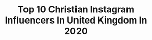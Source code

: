 ---
title: Top 10 Christian Instagram Influencers In United Kingdom In 2020
description: >-
  Find top christian Instagram influencers in United Kingdom in 2020. Most popular hashtags: #zerowaste #covid19 #fashion #zerowastehome.
platform: Instagram
profiles:
  - username: "emnzeribe"
    fullname: >-
      Okegbue Nzeribe Emmanuel
    location: "United Kingdom"
    followers: 3362
    engagement: 2600
    commentsToLikes: 0.095397
    avatar: "https://scontent-lhr8-1.cdninstagram.com/v/t51.2885-19/s320x320/90207316_300167444294442_7235192428125224960_n.jpg?_nc_ht=scontent-lhr8-1.cdninstagram.com&_nc_ohc=VYwnSvk30VMAX_rLP1e&oh=29073569a0d21ea83019504be1f47d1b&oe=5EBB7211"
    verified: false
    hashtags: "#stayproductive, #eko4show, #covid19, #covid19nigeria"
  - username: "femiondrums"
    fullname: >-
      Femi Koleoso
    location: "United Kingdom"
    followers: 15730
    engagement: 1069
    commentsToLikes: 0.036670
    avatar: "https://scontent-ams4-1.cdninstagram.com/v/t51.2885-19/s320x320/66469923_721287224970738_7630736775530414080_n.jpg?_nc_ht=scontent-ams4-1.cdninstagram.com&_nc_ohc=W9xtHEotdREAX9EaF4W&oh=b93e3c3402116b27edca39332d22635c&oe=5EBA1F9C"
    verified: true
    hashtags: "#stellamccartneyxthebeatles"
  - username: "salv96_"
    fullname: >-
      SK
    location: "United Kingdom"
    followers: 20379
    engagement: 988
    commentsToLikes: 0.016106
    avatar: "https://scontent-ams4-1.cdninstagram.com/v/t51.2885-19/s320x320/87619072_211141696612609_8378586084656807936_n.jpg?_nc_ht=scontent-ams4-1.cdninstagram.com&_nc_ohc=QLltpRTXpt0AX_ixE1Q&oh=f70e210c36bd55168ec8c2c2b57cf41b&oe=5EB91DC4"
    verified: false
    hashtags: "#stayhomesavelives, #saynotoracism"
  - username: "werucheopia"
    fullname: >-
      Weruche Opia
    location: "United Kingdom"
    followers: 19440
    engagement: 363
    commentsToLikes: 0.038309
    avatar: "https://scontent-lhr8-1.cdninstagram.com/v/t51.2885-19/s320x320/83875171_540380126574064_1448862983437418496_n.jpg?_nc_ht=scontent-lhr8-1.cdninstagram.com&_nc_ohc=2QN7ToCIysAAX9M4duF&oh=dd8b3d86125d5269f5ef9e0b46394d63&oe=5EB9DF45"
    verified: false
    hashtags: "#thebritishbookawards2020, #bestaudiobook, #bestfiction, #britishvoguextiffany"
  - username: "andreasonea"
    fullname: >-
      Andreas Onea
    location: "United Kingdom"
    followers: 3782
    engagement: 1606
    commentsToLikes: 0.064803
    avatar: "https://scontent-lhr8-1.cdninstagram.com/v/t51.2885-19/s320x320/14272286_199713557116052_4941172944186376192_a.jpg?_nc_ht=scontent-lhr8-1.cdninstagram.com&_nc_ohc=fN_kDdZ3sPUAX8fQGhp&oh=05114f1b523e0459f6a6a3cf143cd8f7&oe=5EBB3D3C"
    verified: false
    hashtags: "#trainhard, #onearmed, #moderation, #thankyoujesus"
  - username: "tinu_o"
    fullname: >-
      T’
    location: "United Kingdom"
    followers: 2997
    engagement: 1325
    commentsToLikes: 0.073656
    avatar: "https://scontent-lhr8-1.cdninstagram.com/v/t51.2885-19/s320x320/74711304_980090335697093_6962814849277493248_n.jpg?_nc_ht=scontent-lhr8-1.cdninstagram.com&_nc_ohc=U5iuR0hHoW4AX_V2gLs&oh=ea58b6aa2c6269318d5b87cb07d57319&oe=5EB972F1"
    verified: false
    hashtags: "#foreveroj19, #soinlove2020, #asoebibellaloadingsooncauseitshightimeweshipyouoff, #icemoogs"
  - username: "lesswastelaura"
    fullname: >-
      Laura Young🌿
    location: "United Kingdom"
    followers: 36480
    engagement: 182
    commentsToLikes: 0.122543
    avatar: "https://scontent-lhr8-1.cdninstagram.com/v/t51.2885-19/s320x320/56795731_453909598726785_7424937902804566016_n.jpg?_nc_ht=scontent-lhr8-1.cdninstagram.com&_nc_ohc=-W_3o6PsXx8AX9qER6y&oh=460f6a7583bdc424711376ba67fc7148&oe=5EBB1407"
    verified: false
    hashtags: "#workingfromhome, #vegansofig, #plantbased, #delicious"
  - username: "tsinthecut"
    fullname: >-
      Tyrese Sergeant
    location: "United Kingdom"
    followers: 2516
    engagement: 1048
    commentsToLikes: 0.084196
    avatar: "https://scontent-atl3-1.cdninstagram.com/v/t51.2885-19/s320x320/87208076_245869603103876_5824026218025975808_n.jpg?_nc_ht=scontent-atl3-1.cdninstagram.com&_nc_ohc=w727NRIK4YoAX_wn3VV&oh=e9d5a4581ff25204d029d7268284d20f&oe=5EBA31AF"
    verified: false
    hashtags: "#fashionblogger, #fashionista, #balayage, #style"
  - username: "alexjtpotts"
    fullname: >-
      Alex JT Potts
    location: "United Kingdom"
    followers: 5698
    engagement: 698
    commentsToLikes: 0.065737
    avatar: "https://scontent-ams4-1.cdninstagram.com/v/t51.2885-19/s320x320/52950251_1796655900439282_4820199215995027456_n.jpg?_nc_ht=scontent-ams4-1.cdninstagram.com&_nc_ohc=uJ3zwt5b188AX-rmirC&oh=86189de04daf4e71a93e8c5d2e4ddf3e&oe=5EB92A5A"
    verified: false
    hashtags: "#jokulsarlon, #jokulsarlonglacierlagoon, #fontainebleau, #sitgesbecrazy"
  - username: "jennifermcguireink"
    fullname: >-
      Jennifer McGuire
    location: "United Kingdom"
    followers: 89933
    engagement: 189
    commentsToLikes: 0.034485
    avatar: "https://scontent-amt2-1.cdninstagram.com/v/t51.2885-19/s320x320/53928409_2256519574409804_4244909701273223168_n.jpg?_nc_ht=scontent-amt2-1.cdninstagram.com&_nc_ohc=9eS55H6uNtUAX-YmWed&oh=b1b4c8b16aebd6ca72bf48f9ee46ce5c&oe=5EB02C45"
    verified: false
    hashtags: "#hero, #sharehandmadekindness, #sssunitedwecraft, #cardmakingistherapy"
---